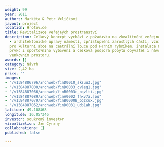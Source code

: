 ```yaml
---
weight: 99
year: 2011
authors: Markéta & Petr Veličkovi
layout: project
location: Hrotovice
title: Revitalizace veřejných prostranství
description: Celkový koncept vychází z požadavku na zkvalitnění veřejného prostranství
  - architektonické úpravy náměstí, zpřístupnění zarostlých částí, vznik prostranství
  pro kulturní akce na centrální louce pod Horním rybníkem, instalace mobiliáře, herních
  prvků i sportovního vybavení a celková podpora pobytu obyvatel i návštěvníků ve
  venkovním prostoru.
awards: []
category: Návrh
size: 2,42 ha
price: ''
images:
- "/v1584886796/archweb/finD0010_sk2uu3.jpg"
- "/v1584887000/archweb/finD0033_cvleg1.jpg"
- "/v1584887066/archweb/finB0003c_nqvlti.jpg"
- "/v1584887089/archweb/finA0002_fhkv7a.jpg"
- "/v1584887079/archweb/finB0000B_oqzcux.jpg"
- "/v1584887052/archweb/finD0031_udp1ah.jpg"
latitude: 49.108868
longitude: 16.057346
investor: soukromý investor
visualization: Jan Cyrany
collaborations: []
published: false

---
```

